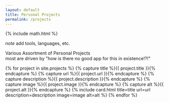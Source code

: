 ```yaml
---
layout: default
title: Personal Projects
permalink: /projects
---
```



{% include math.html %}

*note* add tools, languages, etc.

<div class="ui header">
    Various Assortment of Personal Projects
    <div class="sub header">
        most are driven by "how is there no good app for this in existence!?!"
    </div>
</div>

<div container relaxed columns="equal">
<div class="ui raised link three cards">

{% for project in site.projects %}
{% capture title %}{{ project.title }}{% endcapture %}
{% capture url %}{{ project.url }}{% endcapture %}
{% capture description %}{{ project.description }}{% endcapture %}
{% capture image %}{{ project.image }}{% endcapture %}
{% capture alt %}{{ project.alt }}{% endcapture %}
{% include card.html 
    title=title
    url=url
    description=description
    image=image
    alt=alt
%}
{% endfor %}

</div>
</div>